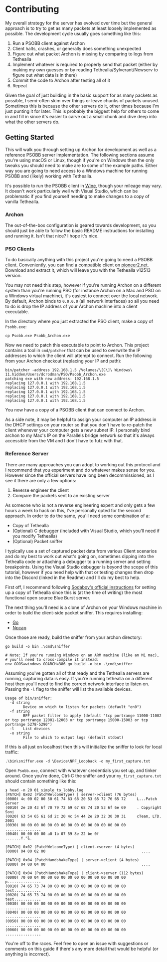 # Contributing

My overall strategy for the server has evolved over time but the general approach is to try to get as many packets at
least loosely implemented as possible. The development cycle usually goes something like this:
  1. Run a PSOBB client against Archon
  2. Client halts, crashes, or generally does something unexpected
  3. Figure out what packet Archon is missing by comparing to logs from Tethealla
  5. Implement whatever is required to properly send that packet (either by making my own guesses or by reading 
  Tethealla/Sylverant/Newserv to figure out what data is in there)
  6. Commit the code to Archon after testing all of it
  7. Repeat

Given the goal of just building in the basic support for as many packets as possible, I semi-often skim over things or
leave chunks of packets unused. Sometimes this is because the other servers do it, other times because I'm just punting
it for later. This is probably the biggest help for others to come in and fill in since it's easier to carve out a small
chunk and dive deep into what the other servers do.

## Getting Started
This will walk you through setting up Archon for development as well as a reference PSOBB server implementation. The
following sections assume you're using macOS or Linux, though if you're on Windows then the only tweaks you should need
to make are to some of the example paths. Either way you are going to need access to a Windows machine for running PSOBB
and (likely) working with Tethealla. 

It's possible to run the PSOBB client in [Wine](https://www.winehq.org/), though your mileage may vary. It doesn't work
particularly well with Visual Studio, which can be problematic if you find yourself needing to make changes to a copy of
vanilla Tethealla.

### Archon
The out-of-the-box configuration is geared towards development, so you should just be able to follow the basic README
instructions for installing and running it. Isn't that nice? I hope it's nice.

### PSO Clients
To do basically anything with this project you're going to need a PSOBB client. Conveniently, you can find a compatible 
client on [pioneer2.net](https://www.pioneer2.net/community/threads/full-client-download.41/). Download and extract it, 
which will leave you with the Tethealla v12513 version.

You may not need this step, however if you're running Archon on a different system than you're running PSO (for instance
Archon on a Mac and PSO on a Windows virtual machine), it's easiest to connect over the local network. By default, Archon
binds to `0.0.0.0` (all network interfaces) so all you need to do is drop the IP address of your Archon machine into a
client executable.

In the directory where you just extracted the PSO client, make a copy of `Psobb.exe`:
```
cp Psobb.exe Psobb_Archon.exe
```
Now we need to patch this executable to point to Archon. This project contains a tool in `cmd/patcher` that can be used
to overwrite the IP addresses to which the client will attempt to connect. Run the following from your Archon checkout
(replacing your IP and path):
```
bin/patcher -address 192.168.1.5 /Volumes/\[C\]\ Windows\ 11.hidden/Users/dcrodman/PSO/Psobb_Archon.exe
patching exe with new address: 192.168.1.5
replacing 127.0.0.1 with 192.168.1.5
replacing 127.0.0.1 with 192.168.1.5
replacing 127.0.0.1 with 192.168.1.5
replacing 127.0.0.1 with 192.168.1.5
replacing 127.0.0.1 with 192.168.1.5
```
You now have a copy of a PSOBB client that can connect to Archon. 

As a side note, it may be helpful to assign your computer an IP address in the DHCP settings on your router so that
you don't have to re-patch the client whenever your computer gets a new subnet IP. I personally bind archon to my
Mac's IP on the Parallels bridge network so that it's always accessible from the VM and I don't have to futz with that.

### Reference Server

There are many approaches you can adopt to working out this protocol and I recommend that
you experiment and do whatever makes sense for you. However since the official servers have
long been decommissioned, as I see it there are only a few options:
1. Reverse engineer the client
2. Compare the packets sent to an existing server

As someone who is not a reverse engineering expert and only gets a few hours a week to hack 
on this, I've personally opted for the second approach. In order to do the same, you'll need
some combination of a:
* Copy of Tethealla
* (Optional) C debugger (included with Visual Studio, which you'll need if you modify Tethealla)
* (Optional) Packet sniffer

I typically use a set of captured packet data from various Client scenarios and do my best to work 
out what's going on, sometimes dipping into the Tethealla code or attaching a debugger to a running server
and setting breakpoints. Using the Visual Studio debugger is beyond the scope of this tutorial, however if
you need help with that or testing changes then drop into the Discord (linked in  the Readme) and I'll 
do my best to help.

First off, I recommend following [Sodaboy's official instructions](https://www.pioneer2.net/community/threads/tethealla-server-setup-instructions.1/)
for setting up a copy of Tethealla since this is (at the time of writing) the most functional open source
Blue Burst server.

The next thing you'll need is a clone of Archon on your Windows machine in order to build the client-side
packet sniffer. This requires installing:
* [Go](https://go.dev/dl/)
* [Npcap](https://npcap.com/)

Once those are ready, build the sniffer from your archon directory:
```
go build -o bin .\cmd\sniffer

# Note: If you're running Windows on an ARM machine (like an M1 mac),
# you'll need to cross-compile it instead:
env GOOS=windows GOARCH=386 go build -o bin .\cmd\sniffer
```

Assuming you've gotten all of that ready and the Tethealla servers are running, capturing data is easy. If
you're running tethealla on a different host then you'll need to find the correct network interface to listen
on. Passing the `-l` flag to the sniffer will list the available devices. 
```
Usage of bin/sniffer:
  -d string
    	Device on which to listen for packets (default "en0")
  -f string
    	BPF packet filter to apply (default "tcp portrange 11000-11002 or tcp portrange 12001-12003 or tcp portrange 15000-15003 or tcp portrange 5278-5290")
  -l	List devices
  -o string
    	File to which to output logs (default stdout)
```

If this is all just on localhost then this will initialize the sniffer to look for local traffic:
```
.\bin\sniffer.exe -d \Device\NPF_Loopback -o my_first_capture.txt
```

Open `Psobb.exe`, connect with whatever credentials you set up, and tinker around. Once you're done, Ctrl-C the
sniffer and your `my_first_capture.txt` should contain something like this:
```
❯ head -n 20 01_simple_to_lobby.log
[PATCH] 0x02 (PatchWelcomeType) | server->client (76 bytes)
(0000) 4c 00 02 00 50 61 74 63 68 20 53 65 72 76 65 72     L...Patch Server
(0010) 2e 20 43 6f 70 79 72 69 67 68 74 20 53 6f 6e 69     . Copyright Soni
(0020) 63 54 65 61 6d 2c 20 4c 54 44 2e 20 32 30 30 31     cTeam, LTD. 2001
(0030) 00 00 00 00 00 00 00 00 00 00 00 00 00 00 00 00     ................
(0040) 00 00 00 00 a0 1b 07 59 8e 22 be 0f                 .......Y."¾.

[PATCH] 0x02 (PatchWelcomeType) | client->server (4 bytes)
(0000) 04 00 02 00                                           ....

[PATCH] 0x04 (PatchHandshakeType) | server->client (4 bytes)
(0000) 04 00 04 00                                           ....

[PATCH] 0x04 (PatchHandshakeType) | client->server (112 bytes)
(0000) 70 00 04 00 00 00 00 00 00 00 00 00 00 00 00 00     p...............
(0010) 74 65 73 74 00 00 00 00 00 00 00 00 00 00 00 00     test............
(0020) 74 65 73 74 00 00 00 00 00 00 00 00 00 00 00 00     test............
(0030) 00 00 00 00 00 00 00 00 00 00 00 00 00 00 00 00     ................
(0040) 00 00 00 00 00 00 00 00 00 00 00 00 00 00 00 00     ................
(0050) 00 00 00 00 00 00 00 00 00 00 00 00 00 00 00 00     ................
(0060) 00 00 00 00 00 00 00 00 00 00 00 00 00 00 00 00     ................
```

You're off to the races. Feel free to open an issue with suggestions or comments on this guide if there's any
more detail that would be helpful (or anything is incorrect).
